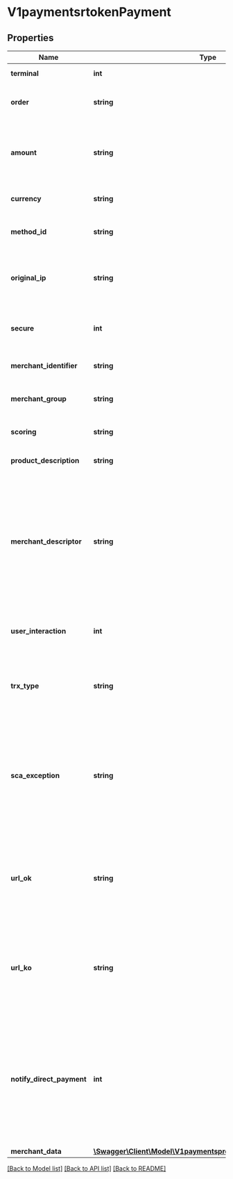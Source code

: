 # V1paymentsrtokenPayment

## Properties
Name | Type | Description | Notes
------------ | ------------- | ------------- | -------------
**terminal** | **int** | Product or terminal Id. | 
**order** | **string** | Unique reference for merchant&#x27;s purchase | 
**amount** | **string** | Amount of the operation in number format. 1.00 EURO &#x3D; 100, 4.50 EUROS &#x3D; 450... | 
**currency** | **string** | Currency of the transaction. | 
**method_id** | **string** | PAYCOMET payment method ID. 1 is for card. | 
**original_ip** | **string** | IP Address of the customer that initiated the payment transaction | 
**secure** | **int** | 0 or 1. Indicates if the transaction is secure. | 
**merchant_identifier** | **string** | External reference of card | 
**merchant_group** | **string** | Identification of external merchant group | [optional] 
**scoring** | **string** | Risk scoring value from 0 to 100. | [optional] 
**product_description** | **string** | Description of the product sold. | [optional] 
**merchant_descriptor** | **string** | Allows the business to send a text up to 25 characters that will be printed on the customer invoice. Limited to simple characters, no accents or special characters. | [optional] 
**user_interaction** | **int** | Indicates wether the business can interact with the customer | [optional] 
**trx_type** | **string** | Obligatory only if an MIT exception has been selected in scaException | [optional] 
**sca_exception** | **string** | TYPE OF EXCEPTION TO THE SECURE PAYMENT. If not specified, PAYCOMET will try to assign it the most appropriate possible | [optional] 
**url_ok** | **string** | Url where the customer will be redirected after finishing a correct transaction. (Max 255 characters) | [optional] 
**url_ko** | **string** | Url where the customer will be redirected after finishing a failed transaction. (Max 255 characters) | [optional] 
**notify_direct_payment** | **int** | Configurate POST notification of the operation result in frictionless payment (possible values: 1 - force notify, 2 - not notify). It will notify if is not informed | [optional] 
**merchant_data** | [**\Swagger\Client\Model\V1paymentspreauthPaymentMerchantData**](V1paymentspreauthPaymentMerchantData.md) |  | [optional] 

[[Back to Model list]](../../README.md#documentation-for-models) [[Back to API list]](../../README.md#documentation-for-api-endpoints) [[Back to README]](../../README.md)

